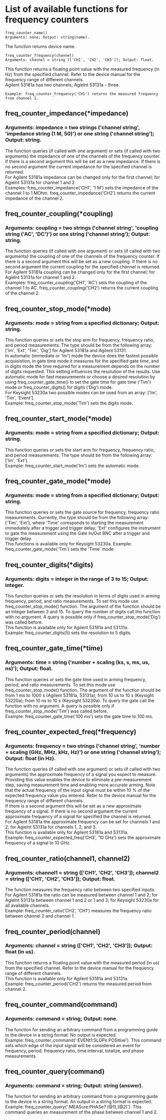 # List of available functions for frequency counters

```python3
freq_counter_name()
Arguments: none; Output: string(name).
```
The function returns device name.
```python3
freq_counter_frequency(channel)
Arguments: channel = string (['CH1', 'CH2', 'CH3']); Output: float.
```
This function returns a floating point value with the measured frequency (in Hz) from the specified channel. Refer to the device manual for the frequency range of different channels.<br/>
Agilent 53181a has two channels; Agielnt 53131a - three.<br/>
```python3
Example: freq_counter_frequency('CH1') returns the measured frequency from channel 1.
```
## freq_counter_impedance(\*impedance)
### Arguments: impedance = two strings ('channel string', 'impedance string (1 M, 50)') or one string ('channel string'); Output: string.
The function queries (if called with one argument) or sets (if called with two arguments) the impedance of one of the channels of the frequency counter. If there is a second argument this will be set as a new impedance. If there is no second argument the current impedance for the specified channel is returned.<br/>
For Agilent 53181a impedance can be changed only for the first channel; for Agielnt 53131a for channel 1 and 2.<br/>
Examples: freq_counter_impedance('CH1', '1 M') sets the impedance of the channel 1 to 1 MOhm. freq_counter_impedance('CH2') returns the current impedance of the channel 2.
## freq_counter_coupling(\*coupling)
### Arguments: coupling = two strings ('channel string', 'coupling string ('AC', 'DC')') or one string ('channel string'); Output: string.
The function queries (if called with one argument) or sets (if called with two arguments) the coupling of one of the channels of the frequency counter. If there is a second argument this will be set as a new coupling. If there is no second argument the current coupling for the specified channel is returned.<br/>
For Agilent 53181a coupling can be changed only for the first channel; for Agielnt 53131a for channel 1 and 2.<br/>
Examples: freq_counter_coupling('CH1', 'AC') sets the coupling of the channel 1 to AC. freq_counter_coupling('CH2') returns the current coupling of the channel 2.
## freq_counter_stop_mode(\*mode)
### Arguments: mode = string from a specified dictionary; Output: string.
This function queries or sets the stop arm for frequency, frequency ratio, and period measurements. The type should be from the following array:<br/>
['Im', 'Ext', 'Tim', 'Dig'] for Agilent 53181a and Agilent 53131.<br/>
In automatic (immediate or 'Im') mode the device does the fastest possible acquisistion, in gate time mode it measures for the specified gate time, and in digits mode the time required for a measurement depends on the number of digits requested. This setting influences the resolution of the results. Use automatic mode for fast measurements or choose a desired resolution by using freq_counter_gate_time() to set the gate time for gate time ('Tim') mode or freq_counter_digits() for digits ('Dig') mode.<br/>
For Keysight 53230a two possible modes can be used from an array: ['Im', 'Tim', 'Event'].<br/>
Example: freq_counter_stop_mode('Tim') sets the digits mode.
## freq_counter_start_mode(\*mode)
### Arguments: mode = string from a specified dictionary; Output: string.
This function queries or sets the start arm for frequency, frequency ratio, and period measurements. The type should be from the following array:<br/>
['Im', 'Ext'].<br/>
Example: freq_counter_start_mode('Im') sets the automatic mode.
## freq_counter_gate_mode(\*mode)
### Arguments: mode = string from a specified dictionary; Output: string.
This function queries or sets the gate source for frequency, frequency ratio measurements. Currently, the type should be from the following array:
['Tim', 'Ext'], where 'Time' coresponds to starting the measurement immediately after a trigger and trigger delay; 'Ext' configures the instrument to gate the measurement using the Gate In/Out BNC after a trigger and trigger delay.<br/>
This functions is available only for Keysight 53230a.
Example: freq_counter_gate_mode('Tim') sets the 'Time' mode.
## freq_counter_digits(\*digits)
### Arguments: digits = integer in the range of 3 to 15; Output: integer.
This function queries or sets the resolution in terms of digits used in arming frequency, period, and ratio measurements. To set this mode use freq_counter_stop_mode() function. The argument of the function should be an integer between 3 and 15. To query the number of digits call the function with no argument. A query is possible only if freq_counter_stop_mode('Dig') was called before.<br/>
This function is available only for Agilent 53181a and 53131a.<br/>
Example: freq_counter_digits(5) sets the resolution to 5 digits.
## freq_counter_gate_time(\*time)
### Arguments: time = string ('number + scaling (ks, s, ms, us, ns)'); Output: float.
This function queries or sets the gate time used in arming frequency, period, and ratio measurements. To set this mode use freq_counter_stop_mode() function. The argument of the function should be from 1 ms to 1000 s (Agilent 53181a, 53131a); from 10 us to 10 s (Keysight 53220a); from 10 ns to 10 s (Keysight 53230a). To query the gate call the function with no argument. A query is possible only if freq_counter_stop_mode('Tim') was called before.<br/>
Example: freq_counter_gate_time('100 ms') sets the gate time to 100 ms.
## freq_counter_expected_freq(\*frequency)
### Arguments: frequency = two strings ('channel string', 'number + scaling (GHz, MHz, kHz, Hz)') or one string ('channel string'); Output: float (in Hz).
The function queries (if called with one argument) or sets (if called with two arguments) the approximate frequency of a signal you expect to measure. Providing this value enables the device to eliminate a pre-measurement step, saving measurement time and enabling more accurate arming. Note that the actual frequency of the input signal must be within 10 % of the expected frequency value you entered. Refer to the device manual for the frequency range of different channels.<br/>
If there is a second argument this will be set as a new approximate frequency of a signal. If there is no second argument the current approximate frequency of a signal for specified the channel is returned.<br/>
For Agilent 53181a the approximate frequency can be set for channels 1 and 2; for Agielnt 53131a for channels 1, 2, and 3.<br/>
This function is available only for Agilent 53181a and 53131a.<br/>
Example: freq_counter_expected_freq('CH3', '10 GHz') sets the approximate frequency of a signal to 10 GHz.
## freq_counter_ratio(channel1, channel2)
### Arguments: channel1 = string (['CH1', 'CH2', 'CH3']); channel2 = string (['CH1', 'CH2', 'CH3']); Output: float.
The function measures the frequency ratio between two specified inputs.<br/>
For Agilent 53181a the ratio can be measured between channel 1 and 2; for Agielnt 53131a between channel 1 and 2 or 1 and 3; for Keysight 53230a for all available channels.<br/>
Example: freq_counter_ratio('CH2', 'CH1') measures the frequency ratio between channel 2 and channel 1.
## freq_counter_period(channel)
### Arguments: channel = string (['CH1', 'CH2', 'CH3']); Output: float (in us).
This function returns a floating point value with the measured period (in us) from the specified channel. Refer to the device manual for the frequency range of different channels.<br/>
This function is available only for Agilent 53181a and 53131a.<br/>
Example: freq_counter_period('CH2') returns the measured period from channel 2.
## freq_counter_command(command)
### Arguments: command = string; Output: none.
The function for sending an arbitrary command from a programming guide to the device in a string format. No output is expected.<br/>
Example: freq_counter_command(':EVENt1:SLOPe POSitive'). This command sets which edge of the input signal will be considered an event for frequency, period, frequency ratio, time interval, totalize, and phase measurements.
## freq_counter_query(command)
### Arguments: command = string; Output: string (answer).
The function for sending an arbitrary command from a programming guide to the device in a string format. An output in a string format is expected.<br/>
Example: freq_counter_query(':MEASure:PHASe? (@1),(@2)'). This command queries an measurement of the phase between channel 1 and 2.

